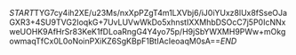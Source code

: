 $START$TYG7cy4ih2XE/u23Ms/nxXpPZgT4m1LXVbj6/iJ0iYUxz8lUx8fSseOJaGXR3+4SU9TVG2IoqkG+7UvLUVwWkDo5xhnstIXXMhbDSOcC7j5P0IcNNxweUOHK9AfHrSr83KeK1fDLoaRngG4Y4yo75p/H9jSbYWXMH9PWw+mOkgowmaqTfCx0L0oNoinPXiKZ6SgKBpF1BtIAcIeoaqM0sA==$END$
